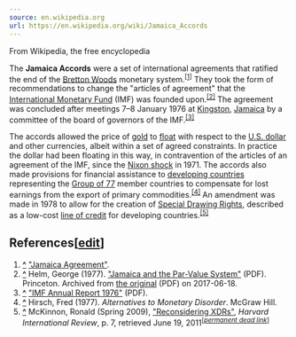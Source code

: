 ```yaml
---
source: en.wikipedia.org
url: https://en.wikipedia.org/wiki/Jamaica_Accords
---
```


From Wikipedia, the free encyclopedia

The **Jamaica Accords** were a set of international agreements that ratified the end of the [Bretton Woods](https://en.wikipedia.org/wiki/Bretton_Woods_system "Bretton Woods system") monetary system.<sup id="cite_ref-1"><a href="https://en.wikipedia.org/wiki/Jamaica_Accords#cite_note-1">[1]</a></sup> They took the form of recommendations to change the "articles of agreement" that the [International Monetary Fund](https://en.wikipedia.org/wiki/International_Monetary_Fund "International Monetary Fund") (IMF) was founded upon.<sup id="cite_ref-2"><a href="https://en.wikipedia.org/wiki/Jamaica_Accords#cite_note-2">[2]</a></sup> The agreement was concluded after meetings 7–8 January 1976 at [Kingston](https://en.wikipedia.org/wiki/Kingston,_Jamaica "Kingston, Jamaica"), [Jamaica](https://en.wikipedia.org/wiki/Jamaica "Jamaica") by a committee of the board of governors of the IMF.<sup id="cite_ref-3"><a href="https://en.wikipedia.org/wiki/Jamaica_Accords#cite_note-3">[3]</a></sup>

The accords allowed the price of [gold](https://en.wikipedia.org/wiki/Gold "Gold") to [float](https://en.wikipedia.org/wiki/Floating_exchange_rate "Floating exchange rate") with respect to the [U.S. dollar](https://en.wikipedia.org/wiki/United_States_dollar "United States dollar") and other currencies, albeit within a set of agreed constraints. In practice the dollar had been floating in this way, in contravention of the articles of an agreement of the IMF, since the [Nixon shock](https://en.wikipedia.org/wiki/Nixon_shock "Nixon shock") in 1971. The accords also made provisions for financial assistance to [developing countries](https://en.wikipedia.org/wiki/Developing_country "Developing country") representing the [Group of 77](https://en.wikipedia.org/wiki/Group_of_77 "Group of 77") member countries to compensate for lost earnings from the export of primary commodities.<sup id="cite_ref-4"><a href="https://en.wikipedia.org/wiki/Jamaica_Accords#cite_note-4">[4]</a></sup> An amendment was made in 1978 to allow for the creation of [Special Drawing Rights](https://en.wikipedia.org/wiki/Special_drawing_rights "Special drawing rights"), described as a low-cost [line of credit](https://en.wikipedia.org/wiki/Line_of_credit "Line of credit") for developing countries.<sup id="cite_ref-5"><a href="https://en.wikipedia.org/wiki/Jamaica_Accords#cite_note-5">[5]</a></sup>

## References\[[edit](https://en.wikipedia.org/w/index.php?title=Jamaica_Accords&action=edit&section=1 "Edit section: References")\]

1.  **[^](https://en.wikipedia.org/wiki/Jamaica_Accords#cite_ref-1 "Jump up")** ["Jamaica Agreement"](http://financial-dictionary.thefreedictionary.com/Jamaica+Agreement).
2.  **[^](https://en.wikipedia.org/wiki/Jamaica_Accords#cite_ref-2 "Jump up")** Helm, George (1977). ["Jamaica and the Par-Value System"](https://web.archive.org/web/20170618125820/http://www.princeton.edu/~ies/IES_Essays/E120.pdf) (PDF). Princeton. Archived from [the original](http://www.princeton.edu/~ies/IES_Essays/E120.pdf) (PDF) on 2017-06-18.
3.  **[^](https://en.wikipedia.org/wiki/Jamaica_Accords#cite_ref-3 "Jump up")** ["IMF Annual Report 1976"](http://www.imf.org/external/pubs/ft/ar/archive/pdf/ar1976.pdf) (PDF).
4.  **[^](https://en.wikipedia.org/wiki/Jamaica_Accords#cite_ref-4 "Jump up")** Hirsch, Fred (1977). _Alternatives to Monetary Disorder_. McGraw Hill.
5.  **[^](https://en.wikipedia.org/wiki/Jamaica_Accords#cite_ref-5 "Jump up")** McKinnon, Ronald (Spring 2009), ["Reconsidering XDRs"](http://hir.harvard.edu/frontiers-of-conflict/reconsidering-XDRs), _Harvard International Review_, p. 7, retrieved June 19, 2011<sup><span>[<i><a href="https://en.wikipedia.org/wiki/Wikipedia:Link_rot" title="Wikipedia:Link rot"><span title="&nbsp;Dead link tagged January 2020">permanent dead link</span></a></i>]</span></sup>
